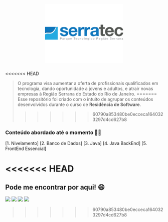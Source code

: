 <h1 align="center">
<img alt="Logo SerraTec" src=".github/serrateclogo-1.png" width="250px" />
</h1>

<<<<<<< HEAD
> O programa visa aumentar a oferta de profissionais qualificados em tecnologia, dando oportunidade a jovens e adultos, e atrair novas empresas à Região Serrana do Estado do Rio de Janeiro.
=======
Esse repositório foi criado com o intuito de agrupar os conteúdos desenvolvidos durante o curso de **Residência de Software**.
>>>>>>> 60790a853480be0ecceca1640323297d4cd627b8

### Conteúdo abordado até o momento 👩‍💻

[1. Nivelamento] 
[2. Banco de Dados]
[3. Java]
[4. Java BackEnd]
[5. FrontEnd Essencial]

<<<<<<< HEAD
=======
## Pode me encontrar por aqui! 😄
<a href="https://github.com/GiuliaMarcela" target="_blank">
<img src="https://img.shields.io/badge/github-%23000000.svg?&style=for-the-badge&logo=github&logoColor=white"/></a>
<a href="mailto:giuliamendes67@gmail.com" target="_blank">
<img src="https://img.shields.io/badge/gmail-%23D14836.svg?&style=for-the-badge&logo=gmail&logoColor=white"></a>
<a href="https://twitter.com/giu_marcela18" target="_blank">
<img src="https://img.shields.io/badge/twitter-%231DA1F2.svg?&style=for-the-badge&logo=twitter&logoColor=white"></a>
<a href="https://www.instagram.com/naoseiserio" target="_blank">
<img src="https://img.shields.io/badge/instagram-%23E4405F.svg?&style=for-the-badge&logo=instagram&logoColor=white"></a>

>>>>>>> 60790a853480be0ecceca1640323297d4cd627b8

